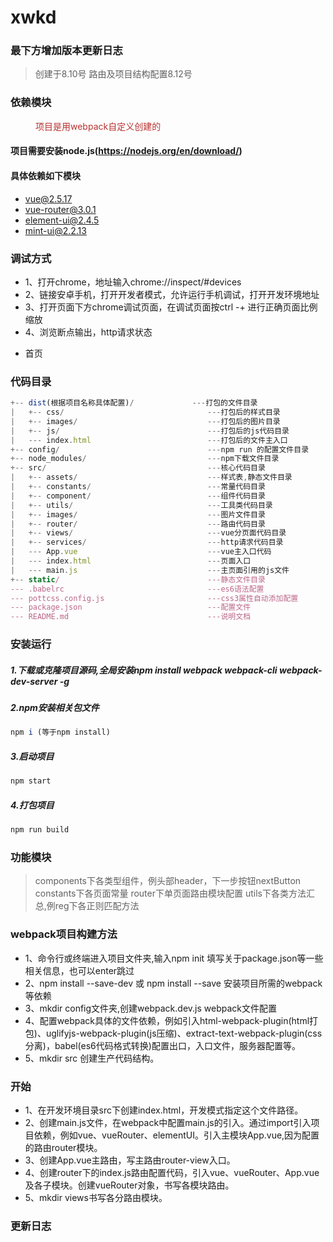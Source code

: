 # xwkd

### 最下方增加版本更新日志
> 创建于8.10号
> 路由及项目结构配置8.12号

### 依赖模块
<span style="color: rgb(184,49,47); padding-left:40px;">项目是用webpack自定义创建的</span>
#### 项目需要安装node.js(https://nodejs.org/en/download/)
#### 具体依赖如下模块
- [vue@2.5.17](https://cn.vuejs.org/)
- [vue-router@3.0.1](https://router.vuejs.org/)
- [element-ui@2.4.5](http://element-cn.eleme.io/#/zh-CN)
- [mint-ui@2.2.13](http://mint-ui.github.io/#!/zh-cn)

### 调试方式
* 1、打开chrome，地址输入chrome://inspect/#devices
* 2、链接安卓手机，打开开发者模式，允许运行手机调试，打开开发环境地址
* 3、打开页面下方chrome调试页面，在调试页面按ctrl -+ 进行正确页面比例缩放
* 4、浏览断点输出，http请求状态

- 首页

### 代码目录
```js
+-- dist(根据项目名称具体配置)/             ---打包的文件目录
|   +-- css/                                ---打包后的样式目录 
|   +-- images/                             ---打包后的图片目录
|   +-- js/                                 ---打包后的js代码目录
|   --- index.html                          ---打包后的文件主入口
+-- config/                                 ---npm run 的配置文件目录
+-- node_modules/                           ---npm下载文件目录
+-- src/                                    ---核心代码目录
|   +-- assets/                             ---样式表,静态文件目录
|   +-- constants/                          ---常量代码目录
|   +-- component/                          ---组件代码目录
|   +-- utils/                              ---工具类代码目录		
|   +-- images/                             ---图片文件目录
|   +-- router/                             ---路由代码目录
|   +-- views/                              ---vue分页面代码目录
|   +-- services/                           ---http请求代码目录
|   --- App.vue      	                    ---vue主入口代码
|   --- index.html                          ---页面入口
|   --- main.js                             ---主页面引用的js文件
+-- static/                                 ---静态文件目录
--- .babelrc                                ---es6语法配置
--- pottcss.config.js                       ---css3属性自动添加配置 
--- package.json                            ---配置文件    
--- README.md                               ---说明文档                                       
```
### 安装运行
##### 1.下载或克隆项目源码,全局安装npm install webpack webpack-cli webpack-dev-server -g
##### 2.npm安装相关包文件
```js
npm i (等于npm install)
```
##### 3.启动项目
```js
npm start
```
##### 4.打包项目
```js
npm run build
```
### 功能模块
<!--more-->
> components下各类型组件，例头部header，下一步按钮nextButton
> constants下各页面常量
> router下单页面路由模块配置
> utils下各类方法汇总,例reg下各正则匹配方法

### webpack项目构建方法
* 1、命令行或终端进入项目文件夹,输入npm init 填写关于package.json等一些相关信息，也可以enter跳过
* 2、npm install --save-dev 或 npm install --save 安装项目所需的webpack等依赖
* 3、mkdir config文件夹,创建webpack.dev.js  webpack文件配置
* 4、配置webpack具体的文件依赖，例如引入html-webpack-plugin(html打包)、uglifyjs-webpack-plugin(js压缩)、extract-text-webpack-plugin(css分离)，babel(es6代码格式转换)配置出口，入口文件，服务器配置等。
* 5、mkdir src 创建生产代码结构。

### 开始
* 1、在开发环境目录src下创建index.html，开发模式指定这个文件路径。
* 2、创建main.js文件，在webpack中配置main.js的引入。通过import引入项目依赖，例如vue、vueRouter、elementUI。引入主模块App.vue,因为配置的路由router模块。
* 3、创建App.vue主路由，写主路由router-view入口。
* 4、创建router下的index.js路由配置代码，引入vue、vueRouter、App.vue及各子模块。创建vueRouter对象，书写各模块路由。
* 5、mkdir views书写各分路由模块。

### 更新日志


